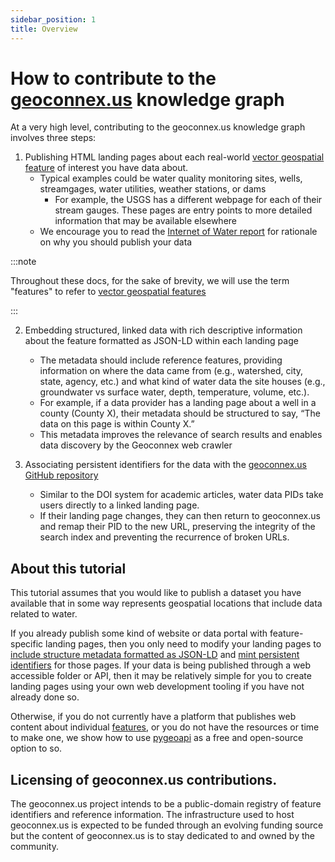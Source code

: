 ```yaml
---
sidebar_position: 1
title: Overview
---
```


# How to contribute to the [geoconnex.us](https://geoconnex.us) knowledge graph

At a very high level, contributing to the geoconnex.us knowledge graph involves three steps:

1. Publishing HTML landing pages about each real-world [vector geospatial feature](https://datacarpentry.org/organization-geospatial/02-intro-vector-data.html) of interest you have data about.
    * Typical examples could be water quality monitoring sites, wells, streamgages, water utilities, weather stations, or dams
        * For example, the USGS has a different webpage for each of their stream gauges. These pages are entry points to more detailed information that may be available elsewhere
    * We encourage you to read the [Internet of Water report](https://www.aspeninstitute.org/publications/internet-of-water/#:~:text=and%20Environment%20Program-,Internet%20of%20Water:%20Sharing%20and%20Integrating%20Water%20Data%20for%20Sustainability,and%20information%20to%20support%20sustainable) for rationale on why you should publish your data

:::note

Throughout these docs, for the sake of brevity, we will use the term "features" to refer to [vector geospatial features](https://datacarpentry.org/organization-geospatial/02-intro-vector-data.html)

:::

2. Embedding structured, linked data  with rich descriptive information about the feature formatted as JSON-LD within each landing page
    * The metadata should include reference features, providing information on where the data came from (e.g., watershed, city, state, agency, etc.) and what kind of water data the site houses (e.g., groundwater vs surface water, depth, temperature, volume, etc.).
    * For example, if a data provider has a landing page about a well in a county (County X), their metadata should be structured to say, “The data on this page is within County X.” 
    * This metadata improves the relevance of search results and enables data discovery by the Geoconnex web crawler

3. Associating persistent identifiers for the data with the [geoconnex.us GitHub repository](https://github.com/internetofwater/geoconnex.us)
    * Similar to the DOI system for academic articles, water data PIDs take users directly to a linked landing page. 
    * If their landing page changes, they can then return to geoconnex.us and remap their PID to the new URL, preserving the integrity of the search index and preventing the recurrence of broken URLs.


## About this tutorial

This tutorial assumes that you would like to publish a dataset you have available that in some way represents geospatial locations that include data related to water.

If you already publish some kind of website or data portal with feature-specific landing pages, then you only need to modify your landing pages to [include structure metadata formatted as JSON-LD](../reference/data-formats/jsonld/overview.md) and [mint persistent identifiers](../contributing/minting.md) for those pages. If your data is being published through a web accessible folder or API, then it may be relatively simple for you to create landing pages using your own web development tooling if you have not already done so. 

Otherwise, if you do not currently have a platform that publishes web content about individual [features](https://docs.geoconnex.us/principles/hydrofeatures.html), or you do not have the resources or time to make one, we show how to use [pygeoapi](https://docs.geoconnex.us/quickstart/pygeoapi.html) as a free and open-source option to so. 

## Licensing of geoconnex.us contributions.

The geoconnex.us project intends to be a public-domain registry of feature identifiers and reference information. The infrastructure used to host geoconnex.us is expected to be funded through an evolving funding source but the content of geoconnex.us is to stay dedicated to and owned by the community.

